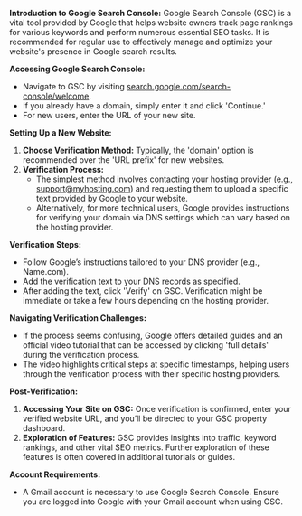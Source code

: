 **Introduction to Google Search Console:**
Google Search Console (GSC) is a vital tool provided by Google that helps website owners track page rankings for various keywords and perform numerous essential SEO tasks. It is recommended for regular use to effectively manage and optimize your website's presence in Google search results.

**Accessing Google Search Console:**
- Navigate to GSC by visiting [search.google.com/search-console/welcome](https://search.google.com/search-console/welcome).
- If you already have a domain, simply enter it and click 'Continue.'
- For new users, enter the URL of your new site.

**Setting Up a New Website:**
1. **Choose Verification Method:** Typically, the 'domain' option is recommended over the 'URL prefix' for new websites.
2. **Verification Process:**
   - The simplest method involves contacting your hosting provider (e.g., support@myhosting.com) and requesting them to upload a specific text provided by Google to your website.
   - Alternatively, for more technical users, Google provides instructions for verifying your domain via DNS settings which can vary based on the hosting provider.

**Verification Steps:**
- Follow Google’s instructions tailored to your DNS provider (e.g., Name.com).
- Add the verification text to your DNS records as specified.
- After adding the text, click 'Verify' on GSC. Verification might be immediate or take a few hours depending on the hosting provider.

**Navigating Verification Challenges:**
- If the process seems confusing, Google offers detailed guides and an official video tutorial that can be accessed by clicking 'full details' during the verification process.
- The video highlights critical steps at specific timestamps, helping users through the verification process with their specific hosting providers.

**Post-Verification:**
1. **Accessing Your Site on GSC:** Once verification is confirmed, enter your verified website URL, and you’ll be directed to your GSC property dashboard.
2. **Exploration of Features:** GSC provides insights into traffic, keyword rankings, and other vital SEO metrics. Further exploration of these features is often covered in additional tutorials or guides.

**Account Requirements:**
- A Gmail account is necessary to use Google Search Console. Ensure you are logged into Google with your Gmail account when using GSC.